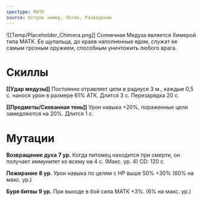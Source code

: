 ```yaml
---
spectype: МАТК
source: Остров химер, Лоток, Разведение
---
```

![[Temp/Placeholder_Chimera.png]]
Солнечная Медуза является Химерой типа MATK. Ее щупальца, до краев наполненные ядом, служат ее самым грозным оружием, способным уничтожить любого врага.

# Скиллы
**[[Удар медузы]]**
Постоянно отравляет цели в радиусе 3 м., каждые 0,5 с. нанося урон в размере 61% АТК. Длится 3 с. Перезарядка 20 с.

**[[Предметы/Скованная тень]]**
Урон навыка +20%, пораженные цели замедляются на 20%. Длится 1 с.


# Мутации

**Возвращение духа**
**7 ур.**
Когда питомец находится при смерти, он получает иммунитет ко всему на 4 с. (Макс. ур. 4) CD: 120 с.

**Пожирание**
**8 ур.**
Урон навыка по целям с HP выше 50% +30% (60% на макс. ур.)

**Буря битвы**
**9 ур.**
При выходе в бой сила МАТК +3%.
(6% на макс. ур.)
